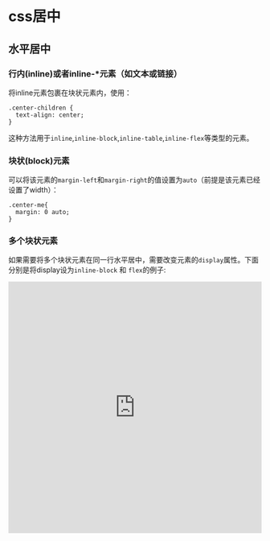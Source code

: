 # css居中 
## 水平居中
### 行内(inline)或者inline-*元素（如文本或链接）
将inline元素包裹在块状元素内，使用：
```
.center-children {
  text-align: center;
} 
```
这种方法用于`inline`,`inline-block`,`inline-table`,`inline-flex`等类型的元素。
### 块状(block)元素
可以将该元素的`margin-left`和`margin-right`的值设置为`auto`（前提是该元素已经设置了width）：
``` 
.center-me{
  margin: 0 auto;
}
```
### 多个块状元素
如果需要将多个块状元素在同一行水平居中，需要改变元素的`display`属性。下面分别是将display设为`inline-block` 和 `flex`的例子:
<iframe src="https://codepen.io/xiaxiaxsyqm/pen/QOgBGB/" width="100%" height="500px" frameborder="0" scrolling="no"> </iframe>



